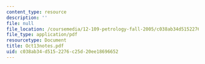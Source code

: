 ```yaml
---
content_type: resource
description: ''
file: null
file_location: /coursemedia/12-109-petrology-fall-2005/c038ab34d5152276c25d20ee18696652_Oct13notes.pdf
file_type: application/pdf
resourcetype: Document
title: Oct13notes.pdf
uid: c038ab34-d515-2276-c25d-20ee18696652
---
```

